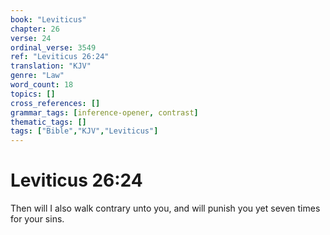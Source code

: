 ```yaml
---
book: "Leviticus"
chapter: 26
verse: 24
ordinal_verse: 3549
ref: "Leviticus 26:24"
translation: "KJV"
genre: "Law"
word_count: 18
topics: []
cross_references: []
grammar_tags: [inference-opener, contrast]
thematic_tags: []
tags: ["Bible","KJV","Leviticus"]
---
```


# Leviticus 26:24

Then will I also walk contrary unto you, and will punish you yet seven times for your sins.
